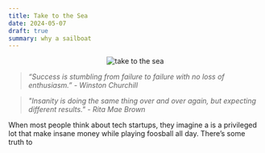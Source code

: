 ```yaml
---
title: Take to the Sea
date: 2024-05-07
draft: true
summary: why a sailboat
---
```


<figure style="margin:auto; text-align:center; width: 80%;">
	<img src="https://i.gifer.com/M2E.gif" alt="take to the sea"/>
</figure>

> _“Success is stumbling from failure to failure with no loss of enthusiasm.” -  Winston Churchill_

> _"Insanity is doing the same thing over and over again, but expecting different results." - Rita Mae Brown_

When most people think about tech startups, they imagine a is a privileged lot that make insane money while playing foosball all day. There’s some truth to
<!--stackedit_data:
eyJoaXN0b3J5IjpbLTE5MDkzODYyMywxMzE1NzM4MjMyLDc1MT
c5MjE1NiwtMTkxODE4NDM1MSw4NzE0MDA1MiwxMjQ3NDU1MDU3
LDIwMDc2MjkxODMsLTEzNjE2MTIzMDQsMTg2MDY3MjYwN119
-->